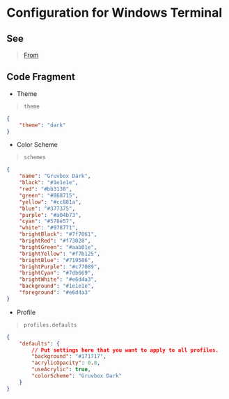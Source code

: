 # Configuration for Windows Terminal

## See

> [From](https://github.com/mbadolato/iTerm2-Color-Schemes/blob/master/windowsterminal/Gruvbox%20Dark.json)

## Code Fragment

* Theme

> `theme`

```json
{
    "theme": "dark"
}
```

* Color Scheme

> `schemes`

```json
{
    "name": "Gruvbox Dark",
    "black": "#1e1e1e",
    "red": "#bb3138",
    "green": "#868715",
    "yellow": "#cc881a",
    "blue": "#377375",
    "purple": "#a04b73",
    "cyan": "#578e57",
    "white": "#978771",
    "brightBlack": "#7f7061",
    "brightRed": "#f73028",
    "brightGreen": "#aab01e",
    "brightYellow": "#f7b125",
    "brightBlue": "#719586",
    "brightPurple": "#c77089",
    "brightCyan": "#7db669",
    "brightWhite": "#e6d4a3",
    "background": "#1e1e1e",
    "foreground": "#e6d4a3"
}
```

* Profile
  
> `profiles.defaults`

```json
{
    "defaults": {
        // Put settings here that you want to apply to all profiles.
        "background": "#171717",
        "acrylicOpacity": 0.8,
        "useAcrylic": true,
        "colorScheme": "Gruvbox Dark"
    }
}
```
